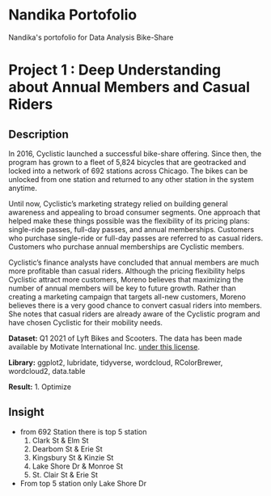 # Nandika Portofolio
Nandika's portofolio for Data Analysis Bike-Share
# Project 1 : Deep Understanding about Annual Members and Casual Riders

## Description
In 2016, Cyclistic launched a successful bike-share offering. Since then, the program has grown to a fleet of 5,824 bicycles that
are geotracked and locked into a network of 692 stations across Chicago. The bikes can be unlocked from one station and
returned to any other station in the system anytime.

Until now, Cyclistic’s marketing strategy relied on building general awareness and appealing to broad consumer segments.
One approach that helped make these things possible was the flexibility of its pricing plans: single-ride passes, full-day passes,
and annual memberships. Customers who purchase single-ride or full-day passes are referred to as casual riders. Customers
who purchase annual memberships are Cyclistic members.

Cyclistic’s finance analysts have concluded that annual members are much more profitable than casual riders. Although the
pricing flexibility helps Cyclistic attract more customers, Moreno believes that maximizing the number of annual members will
be key to future growth. Rather than creating a marketing campaign that targets all-new customers, Moreno believes there is a
very good chance to convert casual riders into members. She notes that casual riders are already aware of the Cyclistic
program and have chosen Cyclistic for their mobility needs.

**Dataset:** Q1 2021 of Lyft Bikes and Scooters. The data has been made available by Motivate International Inc. [under this license](https://ride.divvybikes.com/data-license-agreement).

**Library:**  ggplot2, lubridate, tidyverse, wordcloud, RColorBrewer, wordcloud2, data.table

**Result:** 1. Optimize

## Insight
* from 692 Station there is top 5 station
  1. Clark St & Elm St
  2. Dearbom St & Erie St
  3. Kingsbury St & Kinzie St
  4. Lake Shore Dr & Monroe St
  5. St. Clair St & Erie St
* From top 5 station only Lake Shore Dr 
